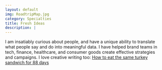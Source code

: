 ```yaml
---
layout: default
img: RoadtripMap.jpg
category: Specialties
title: Fresh Ideas
description: |
---
```

  I am insatiably curious about people, and have a unique ability to translate what people say and do into meaningful data.  I have helped brand teams in tech, finance, healthcare, and consumer goods create effective strategies and campaigns.  I love creative writing too: [How to eat the same turkey sandwich for 88 days](http://alisondemperio.blogspot.com/)
